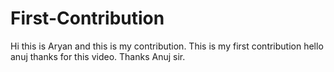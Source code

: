 # First-Contribution
Hi this is Aryan and this is my contribution.
This is my first contribution
hello anuj thanks for this video.
Thanks Anuj sir.
